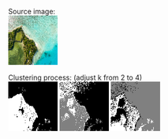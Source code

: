 Source image: <br />
<img src="/data/image1.png" alt="Alt text" title="Optional title"> <br />

Clustering process: (adjust k from 2 to 4)<br />
<img src="/output/result/result_2means_1.gif" alt="Alt text" title="Optional title">
<img src="/output/result/result_3means_1.gif" alt="Alt text" title="Optional title">
<img src="/output/result/result_4means_1.gif" alt="Alt text" title="Optional title"> <br />
